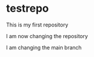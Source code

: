 # testrepo
This is my first repository

I am now changing the repository

I am changing the main branch

